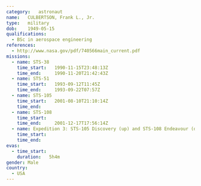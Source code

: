 ```yaml
---
category:	astronaut
name:	CULBERTSON, Frank L., Jr.
type:	military
dob:	1949-05-15
qualifications:
  - BSc in aerospace engineering
references:
  - http://www.nasa.gov/pdf/740566main_current.pdf
missions:
  - name: STS-38
    time_start:   1990-11-15T23:48:13Z
    time_end:     1990-11-20T21:42:43Z
  - name: STS-51
    time_start:   1993-09-12T11:45Z
    time_end:     1993-09-22T07:57Z
  - name: STS-105
    time_start:   2001-08-10T21:10:14Z
    time_end:     
  - name: STS-108
    time_start:   
    time_end:     2001-12-17T17:56:14Z
  - name: Expedition 3: STS-105 Discovery (up) and STS-108 Endeavour (down)
    time_start:   
    time_end:     
evas:
  - time_start: 
    duration:   5h4m
gender:	Male
country:
  - USA
---
```

